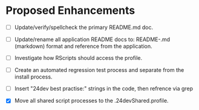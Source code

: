 # Proposed Enhancements
* [ ] Update/verify/spellcheck the primary README.md doc.
* [ ] Update/rename all application README docs to: README-<appName>.md (markdown) format and reference from the application.
* [ ] Investigate how RScripts should access the profile. 
* [ ] Create an automated regression test process and separate from the install process. 
* [ ] Insert "24dev best practise:" strings in the code, then refrence via grep
* [x] Move all shared script processes to the .24devShared.profile.

